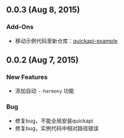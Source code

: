## 0.0.3 (Aug 8, 2015)

### Add-Ons
* 移动示例代码至新仓库：[quickapi-example](https://github.com/lawrencebla/quickapi-example)

## 0.0.2 (Aug 7, 2015)

### New Features
* 添加自动 `--harmony` 功能

### Bug

* 修复bug，不能全局安装quickapi
* 修复bug，实例代码中相对路径错误